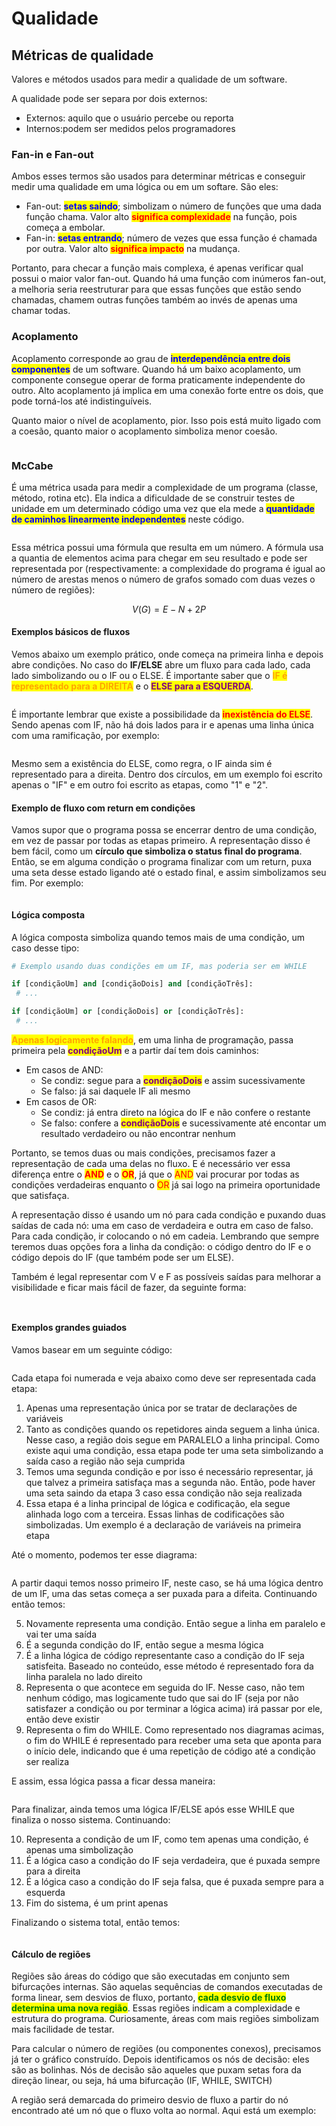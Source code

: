 # Qualidade

## Métricas de qualidade

Valores e métodos usados para medir a qualidade de um software.

A qualidade pode ser separa por dois externos:

* Externos: aquilo que o usuário percebe ou reporta
* Internos:podem ser medidos pelos programadores

### Fan-in e Fan-out

Ambos esses termos são usados para determinar métricas e conseguir medir uma qualidade em uma lógica ou em um softare. São eles:

* Fan-out: <mark style="color:blue;">**setas saindo**</mark>; simbolizam o número de funções que uma dada função chama. Valor alto <mark style="color:red;">**significa complexidade**</mark> na função, pois começa a embolar.
* Fan-in: <mark style="color:blue;">**setas entrando**</mark>; número de vezes que essa função é chamada por outra. Valor alto <mark style="color:red;">**significa impacto**</mark> na mudança.

Portanto, para checar a função mais complexa, é apenas verificar qual possui o maior valor fan-out. Quando há uma função com inúmeros fan-out, a melhoria seria reestruturar para que essas funções que estão sendo chamadas, chamem outras funções também ao invés de apenas uma chamar todas.&#x20;

### Acoplamento

Acoplamento corresponde ao grau de <mark style="color:blue;">**interdependência entre dois componentes**</mark> de um software. Quando há um baixo acoplamento, um componente consegue operar de forma praticamente independente do outro. Alto acoplamento já implica em uma conexão forte entre os dois, que pode torná-los até indistinguíveis.

Quanto maior o nível de acoplamento, pior. Isso pois está muito ligado com a coesão, quanto maior o acoplamento simboliza menor coesão.

<figure><img src="../../.gitbook/assets/image (4).png" alt=""><figcaption></figcaption></figure>

### McCabe

É uma métrica usada para medir a complexidade de um programa (classe, método, rotina etc). Ela indica a dificuldade de se construir testes de unidade em um determinado código uma vez que ela mede a <mark style="color:blue;">**quantidade de caminhos linearmente independentes**</mark> neste código.

<figure><img src="../../.gitbook/assets/image (2) (1).png" alt=""><figcaption></figcaption></figure>



Essa métrica possui uma fórmula que resulta em um número. A fórmula usa a quantia de elementos acima para chegar em seu resultado e pode ser representada por (respectivamente: a complexidade do programa é igual ao número de arestas menos o número de grafos somado com duas vezes o número de regiões):

$$
V(G)=E−N+2P
$$

#### Exemplos básicos de fluxos

Vemos abaixo um exemplo prático, onde começa na primeira linha e depois abre condições. No caso do **IF/ELSE** abre um fluxo para cada lado, cada lado simbolizando ou o IF ou o ELSE. É importante saber que o <mark style="color:orange;">**IF é representado para a DIREITA**</mark> e o <mark style="color:purple;">**ELSE para a ESQUERDA**</mark>.

<figure><img src="../../.gitbook/assets/image (3) (1).png" alt=""><figcaption></figcaption></figure>

É importante lembrar que existe a possibilidade da <mark style="color:red;">**inexistência do ELSE**</mark>. Sendo apenas com IF, não há dois lados para ir e apenas uma linha única com uma ramificação, por exemplo:

<figure><img src="../../.gitbook/assets/image (4) (1).png" alt=""><figcaption></figcaption></figure>

Mesmo sem a existência do ELSE, como regra, o IF ainda sim é representado para a direita. Dentro dos círculos, em um exemplo foi escrito apenas o "IF" e em outro foi escrito as etapas, como "1" e "2".

#### Exemplo de fluxo com return em condições

Vamos supor que o programa possa se encerrar dentro de uma condição, em vez de passar por todas as etapas primeiro. A representação disso é bem fácil, como um **círculo que simboliza o status final do programa**. Então, se em alguma condição o programa finalizar com um return, puxa uma seta desse estado ligando até o estado final, e assim simbolizamos seu fim. Por exemplo:

<figure><img src="../../.gitbook/assets/image (8).png" alt=""><figcaption></figcaption></figure>



#### Lógica composta

A lógica composta simboliza quando temos mais de uma condição, um caso desse tipo:

```python
# Exemplo usando duas condições em um IF, mas poderia ser em WHILE

if [condiçãoUm] and [condiçãoDois] and [condiçãoTrês]:
 # ...

if [condiçãoUm] or [condiçãoDois] or [condiçãoTrês]:
 # ...
```

<mark style="color:orange;">**Apenas logicamente falando**</mark>, em uma linha de programação, passa primeira pela <mark style="color:purple;">**condiçãoUm**</mark> e a partir daí tem dois caminhos:

* Em casos de AND:
  * Se condiz: segue para a <mark style="color:purple;">**condiçãoDois**</mark> e assim sucessivamente
  * Se falso: já sai daquele IF ali mesmo
* Em casos de OR:
  * Se condiz: já entra direto na lógica do IF e não confere o restante
  * Se falso: confere a <mark style="color:purple;">**condiçãoDois**</mark> e sucessivamente até encontar um resultado verdadeiro ou não encontrar nenhum

Portanto, se temos duas ou mais condições, precisamos fazer a representação de cada uma delas no fluxo. E é necessário ver essa diferença entre o <mark style="color:red;">**AND**</mark> e o <mark style="color:red;">**OR**</mark>, já que o <mark style="color:red;">AND</mark> vai procurar por todas as condições verdadeiras enquanto o <mark style="color:red;">OR</mark> já sai logo na primeira oportunidade que satisfaça.

A representação disso é usando um nó para cada condição e puxando duas saídas de cada nó: uma em caso de verdadeira e outra em caso de falso. Para cada condição, ir colocando o nó em cadeia. Lembrando que sempre teremos duas opções fora a linha da condição: o código dentro do IF e o código depois do IF (que também pode ser um ELSE).

Também é legal representar com V e F as possíveis saídas para melhorar a visibilidade e ficar mais fácil de fazer, da seguinte forma:

<figure><img src="../../.gitbook/assets/image (1).png" alt=""><figcaption></figcaption></figure>

<figure><img src="../../.gitbook/assets/image (2).png" alt=""><figcaption></figcaption></figure>



#### Exemplos grandes guiados

Vamos basear em um seguinte código:

<figure><img src="../../.gitbook/assets/image (9).png" alt=""><figcaption></figcaption></figure>

Cada etapa foi numerada e veja abaixo como deve ser representada cada etapa:

1. Apenas uma representação única por se tratar de declarações de variáveis
2. Tanto as condições quando os repetidores ainda seguem a linha única. Nesse caso, a região dois segue em PARALELO a linha principal. Como existe aqui uma condição, essa etapa pode ter uma seta simbolizando a saída caso a região não seja cumprida
3. Temos uma segunda condição e por isso é necessário representar, já que talvez a primeira satisfaça mas a segunda não. Então, pode haver uma seta saindo da etapa 3 caso essa condição não seja realizada
4. Essa etapa é a linha principal de lógica e codificação, ela segue alinhada logo com a terceira. Essas linhas de codificações são simbolizadas. Um exemplo é a declaração de variáveis na primeira etapa

Até o momento, podemos ter esse diagrama:

<figure><img src="../../.gitbook/assets/image (11).png" alt=""><figcaption></figcaption></figure>

A partir daqui temos nosso primeiro IF, neste caso, se há uma lógica dentro de um IF, uma das setas começa a ser puxada para a difeita. Continuando então temos:

5. Novamente representa uma condição. Então segue a linha em paralelo e vai ter uma saída
6. É a segunda condição do IF, então segue a mesma lógica
7. É a linha lógica de código representante caso a condição do IF seja satisfeita. Baseado no conteúdo, esse método é representado fora da linha paralela no lado direito
8. Representa o que acontece em seguida do IF. Nesse caso, não tem nenhum código, mas logicamente tudo que sai do IF (seja por não satisfazer a condição ou por terminar a lógica acima) irá passar por ele, então deve existir
9. Representa o fim do WHILE. Como representado nos diagramas acimas, o fim do WHILE é representado para receber uma seta que aponta para o início dele, indicando que é uma repetição de código até a condição ser realiza

E assim, essa lógica passa a ficar dessa maneira:

<figure><img src="../../.gitbook/assets/image (12).png" alt=""><figcaption></figcaption></figure>

Para finalizar, ainda temos uma lógica IF/ELSE após esse WHILE que finaliza o nosso sistema. Continuando:

10. Representa a condição de um IF, como tem apenas uma condição, é apenas uma simbolização
11. É a lógica caso a condição do IF seja verdadeira, que é puxada sempre para a direita
12. É a lógica caso a condição do IF seja falsa, que é puxada sempre para a esquerda
13. Fim do sistema, é um print apenas

Finalizando o sistema total, então temos:

<figure><img src="../../.gitbook/assets/image (13).png" alt=""><figcaption></figcaption></figure>

#### Cálculo de regiões

Regiões são áreas do código que são executadas em conjunto sem bifurcações internas. São aquelas sequências de comandos executadas de forma linear, sem desvios de fluxo, portanto, <mark style="color:green;">**cada desvio de fluxo determina uma nova região**</mark>. Essas regiões indicam a complexidade e estrutura do programa. Curiosamente, áreas com mais regiões simbolizam mais facilidade de testar.

Para calcular o número de regiões (ou componentes conexos), precisamos já ter o gráfico construído. Depois identificamos os nós de decisão: eles são as bolinhas. Nós de decisão são aqueles que puxam setas fora da direção linear, ou seja, há uma bifurcação (IF, WHILE, SWITCH)

A região será demarcada do primeiro desvio de fluxo a partir do nó encontrado até um nó que o fluxo volta ao normal. Aqui está um exemplo:

<figure><img src="../../.gitbook/assets/image (3).png" alt=""><figcaption></figcaption></figure>

